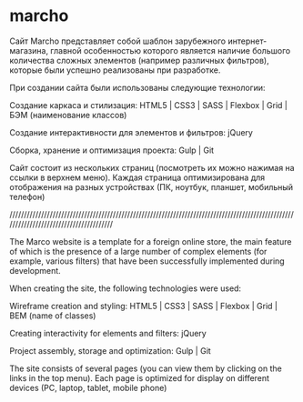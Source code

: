 # marcho

Сайт Marcho представляет собой шаблон зарубежного интернет-магазина, главной особенностью которого является наличие большого количества сложных элементов (например различных фильтров), которые были успешно реализованы при разработке.

При создании сайта были использованы следующие технологии:

Создание каркаса и стилизация:
HTML5 |
CSS3  |
SASS  |
Flexbox |
Grid |
БЭМ (наименование классов)


Создание интерактивности для элементов и фильтров:
jQuery


Сборка, хранение и оптимизация проекта:
Gulp  |
Git


Сайт состоит из нескольких страниц (посмотреть их можно нажимая на ссылки в верхнем меню). Каждая страница оптимизирована для отображения на разных устройствах (ПК, ноутбук, планшет, мобильный телефон)

///////////////////////////////////////////////////////////////////////////////////////////////////////////////////////////////////////

The Marco website is a template for a foreign online store, the main feature of which is the presence of a large number of complex elements (for example, various filters) that have been successfully implemented during development.

When creating the site, the following technologies were used:

Wireframe creation and styling:
HTML5 |
CSS3  |
SASS  |
Flexbox |
Grid |
BEM (name of classes)


Creating interactivity for elements and filters:
jQuery


Project assembly, storage and optimization:
Gulp  |
Git


The site consists of several pages (you can view them by clicking on the links in the top menu). Each page is optimized for display on different devices (PC, laptop, tablet, mobile phone)
